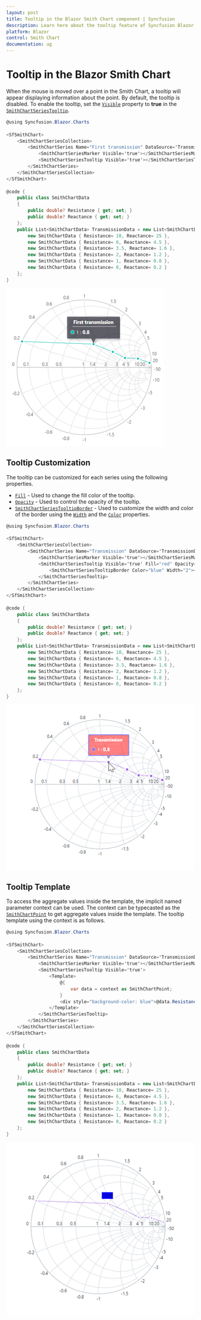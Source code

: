 ```yaml
---
layout: post
title: Tooltip in the Blazor Smith Chart component | Syncfusion 
description: Learn here about the tooltip feature of Syncfusion Blazor Smith Chart (SfSmithChart) component and more.
platform: Blazor
control: Smith Chart
documentation: ug
---
```


# Tooltip in the Blazor Smith Chart

When the mouse is moved over a point in the Smith Chart, a tooltip will appear displaying information about the point. By default, the tooltip is disabled. To enable the tooltip, set the [`Visible`](https://help.syncfusion.com/cr/blazor/Syncfusion.Blazor.Charts.SmithChartSeriesTooltip.html#Syncfusion_Blazor_Charts_SmithChartSeriesTooltip_Visible) property to **true** in the [`SmithChartSeriesTooltip`](https://help.syncfusion.com/cr/blazor/Syncfusion.Blazor.Charts.SmithChartSeriesTooltip.html#properties).

```csharp
@using Syncfusion.Blazor.Charts

<SfSmithChart>
    <SmithChartSeriesCollection>
        <SmithChartSeries Name="First transmission" DataSource='TransmissionData' Reactance="Reactance" Resistance="Resistance">
            <SmithChartSeriesMarker Visible='true'></SmithChartSeriesMarker>
            <SmithChartSeriesTooltip Visible='true'></SmithChartSeriesTooltip>
        </SmithChartSeries>
    </SmithChartSeriesCollection>
</SfSmithChart>

@code {
    public class SmithChartData
    {
        public double? Resistance { get; set; }
        public double? Reactance { get; set; }
    };
    public List<SmithChartData> TransmissionData = new List<SmithChartData> {
        new SmithChartData { Resistance= 10, Reactance= 25 },
        new SmithChartData { Resistance= 6, Reactance= 4.5 },
        new SmithChartData { Resistance= 3.5, Reactance= 1.6 },
        new SmithChartData { Resistance= 2, Reactance= 1.2 },
        new SmithChartData { Resistance= 1, Reactance= 0.8 },
        new SmithChartData { Resistance= 0, Reactance= 0.2 }
    };
}
```

![Smith Chart with tooltip](./images/Tooltip/Tooltip.png)

## Tooltip Customization

The tooltip can be customized for each series using the following properties.

* [`Fill`](https://help.syncfusion.com/cr/blazor/Syncfusion.Blazor.Charts.SmithChartSeriesTooltip.html#Syncfusion_Blazor_Charts_SmithChartSeriesTooltip_Fill) - Used to change the fill color of the tooltip.
* [`Opacity`](https://help.syncfusion.com/cr/blazor/Syncfusion.Blazor.Charts.SmithChartSeriesTooltip.html#Syncfusion_Blazor_Charts_SmithChartSeriesTooltip_Opacity) - Used to control the opacity of the tooltip.
* [`SmithChartSeriesTooltipBorder`](https://help.syncfusion.com/cr/blazor/Syncfusion.Blazor.Charts.SmithChartSeriesTooltipBorder.html#properties) - Used to customize the width and color of the border using the [`Width`](https://help.syncfusion.com/cr/blazor/Syncfusion.Blazor.Charts.SmithChartCommonBorder.html#Syncfusion_Blazor_Charts_SmithChartCommonBorder_Width) and the [`Color`](https://help.syncfusion.com/cr/blazor/Syncfusion.Blazor.Charts.SmithChartCommonBorder.html#Syncfusion_Blazor_Charts_SmithChartCommonBorder_Color) properties.

```csharp
@using Syncfusion.Blazor.Charts

<SfSmithChart>
    <SmithChartSeriesCollection>
        <SmithChartSeries Name="Transmission" DataSource='TransmissionData' Reactance="Reactance" Resistance="Resistance">
            <SmithChartSeriesMarker Visible='true'></SmithChartSeriesMarker>
            <SmithChartSeriesTooltip Visible='true' Fill="red" Opacity="0.5">
                <SmithChartSeriesTooltipBorder Color="blue" Width="2"></SmithChartSeriesTooltipBorder>
            </SmithChartSeriesTooltip>
        </SmithChartSeries>
    </SmithChartSeriesCollection>
</SfSmithChart>

@code {
    public class SmithChartData
    {
        public double? Resistance { get; set; }
        public double? Reactance { get; set; }
    };
    public List<SmithChartData> TransmissionData = new List<SmithChartData> {
        new SmithChartData { Resistance= 10, Reactance= 25 },
        new SmithChartData { Resistance= 6, Reactance= 4.5 },
        new SmithChartData { Resistance= 3.5, Reactance= 1.6 },
        new SmithChartData { Resistance= 2, Reactance= 1.2 },
        new SmithChartData { Resistance= 1, Reactance= 0.8 },
        new SmithChartData { Resistance= 0, Reactance= 0.2 }
    };
}
```

![Smith Chart with tooltip customization](./images/Tooltip/TooltipCustomization.png)

## Tooltip Template

To access the aggregate values inside the template, the implicit named parameter context can be used. The context can be typecasted as the [`SmithChartPoint`](https://help.syncfusion.com/cr/blazor/Syncfusion.Blazor.Charts.SmithChartPoint.html) to get aggregate values inside the template. The tooltip template using the context is as follows.

```csharp
@using Syncfusion.Blazor.Charts

<SfSmithChart>
    <SmithChartSeriesCollection>
        <SmithChartSeries Name="Transmission" DataSource='TransmissionData' Reactance="Reactance" Resistance="Resistance">
            <SmithChartSeriesMarker Visible='true'></SmithChartSeriesMarker>
            <SmithChartSeriesTooltip Visible='true'>
                <Template>
                    @{
                        var data = context as SmithChartPoint;
                    }
                    <div style="background-color: blue">@data.Resistance: @data.Reactance</div>
                </Template>
            </SmithChartSeriesTooltip>
        </SmithChartSeries>
    </SmithChartSeriesCollection>
</SfSmithChart>

@code {
    public class SmithChartData
    {
        public double? Resistance { get; set; }
        public double? Reactance { get; set; }
    };
    public List<SmithChartData> TransmissionData = new List<SmithChartData> {
        new SmithChartData { Resistance= 10, Reactance= 25 },
        new SmithChartData { Resistance= 6, Reactance= 4.5 },
        new SmithChartData { Resistance= 3.5, Reactance= 1.6 },
        new SmithChartData { Resistance= 2, Reactance= 1.2 },
        new SmithChartData { Resistance= 1, Reactance= 0.8 },
        new SmithChartData { Resistance= 0, Reactance= 0.2 }
    };
}
```

![Smith Chart with tooltip template](./images/Tooltip/TooltipTemplate.png)
